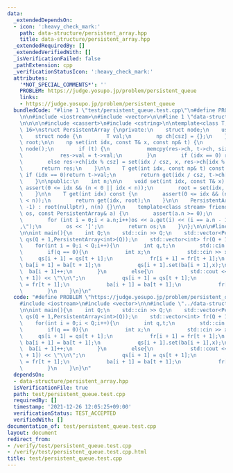 ```yaml
---
data:
  _extendedDependsOn:
  - icon: ':heavy_check_mark:'
    path: data-structure/persistent_array.hpp
    title: data-structure/persistent_array.hpp
  _extendedRequiredBy: []
  _extendedVerifiedWith: []
  _isVerificationFailed: false
  _pathExtension: cpp
  _verificationStatusIcon: ':heavy_check_mark:'
  attributes:
    '*NOT_SPECIAL_COMMENTS*': ''
    PROBLEM: https://judge.yosupo.jp/problem/persistent_queue
    links:
    - https://judge.yosupo.jp/problem/persistent_queue
  bundledCode: "#line 1 \"test/persistent_queue.test.cpp\"\n#define PROBLEM \"https://judge.yosupo.jp/problem/persistent_queue\"\
    \n\n#include <iostream>\n#include <vector>\n\n#line 1 \"data-structure/persistent_array.hpp\"\
    \n\n\n\n#include <cassert>\n#include <cstring>\n\ntemplate<class T, int csz =\
    \ 16>\nstruct PersistentArray {\nprivate:\n    struct node;\n    using np = node*;\n\
    \    struct node {\n        T val;\n        np ch[csz] = {};\n    };\n\n    np\
    \ root;\n\n    np set(int idx, const T& x, const np& t) {\n        np res = new\
    \ node();\n        if (t) {\n            memcpy(res->ch, t->ch, sizeof(t->ch));\n\
    \            res->val = t->val;\n        }\n        if (idx == 0) res->val = x;\n\
    \        else res->ch[idx % csz] = set(idx / csz, x, res->ch[idx % csz]);\n  \
    \      return res;\n    }\n\n    T get(int idx, const np& t) const {\n       \
    \ if (idx == 0)return t->val;\n        return get(idx / csz, t->ch[idx % csz]);\n\
    \    }\n\npublic:\n    int n;\n\n    void set(int idx, const T& x) {\n       \
    \ assert(0 <= idx && (n < 0 || idx < n));\n        root = set(idx, x, root);\n\
    \    }\n\n    T get(int idx) const {\n        assert(0 <= idx && (n < 0 || idx\
    \ < n));\n        return get(idx, root);\n    }\n\n    PersistentArray(int n =\
    \ -1) : root(nullptr), n(n) {}\n\n    template<class stream> friend stream& operator<<(stream&\
    \ os, const PersistentArray& a) {\n        assert(a.n >= 0);\n        os << '[';\n\
    \        for (int i = 0;i < a.n;i++)os << a.get(i) << (i == a.n - 1 ? \"\" : \"\
    ,\");\n        os << ']';\n        return os;\n    }\n};\n\n\n#line 7 \"test/persistent_queue.test.cpp\"\
    \n\nint main(){\n    int Q;\n    std::cin >> Q;\n    std::vector<PersistentArray<int>>\
    \ qs(Q + 1,PersistentArray<int>(Q));\n    std::vector<int> fr(Q + 1),ba(Q + 1);\n\
    \    for(int i = 0;i < Q;i++){\n        int q,t;\n        std::cin >> q >> t;\n\
    \        if(q == 0){\n            int x;\n            std::cin >> x;\n       \
    \     qs[i + 1] = qs[t + 1];\n            fr[i + 1] = fr[t + 1];\n           \
    \ ba[i + 1] = ba[t + 1];\n            qs[i + 1].set(ba[i + 1],x);\n          \
    \  ba[i + 1]++;\n        }\n        else{\n            std::cout << qs[t + 1].get(fr[t\
    \ + 1]) << \"\\n\";\n            qs[i + 1] = qs[t + 1];\n            fr[i + 1]\
    \ = fr[t + 1];\n            ba[i + 1] = ba[t + 1];\n            fr[i + 1]++;\n\
    \        }\n    }\n}\n"
  code: "#define PROBLEM \"https://judge.yosupo.jp/problem/persistent_queue\"\n\n\
    #include <iostream>\n#include <vector>\n\n#include \"../data-structure/persistent_array.hpp\"\
    \n\nint main(){\n    int Q;\n    std::cin >> Q;\n    std::vector<PersistentArray<int>>\
    \ qs(Q + 1,PersistentArray<int>(Q));\n    std::vector<int> fr(Q + 1),ba(Q + 1);\n\
    \    for(int i = 0;i < Q;i++){\n        int q,t;\n        std::cin >> q >> t;\n\
    \        if(q == 0){\n            int x;\n            std::cin >> x;\n       \
    \     qs[i + 1] = qs[t + 1];\n            fr[i + 1] = fr[t + 1];\n           \
    \ ba[i + 1] = ba[t + 1];\n            qs[i + 1].set(ba[i + 1],x);\n          \
    \  ba[i + 1]++;\n        }\n        else{\n            std::cout << qs[t + 1].get(fr[t\
    \ + 1]) << \"\\n\";\n            qs[i + 1] = qs[t + 1];\n            fr[i + 1]\
    \ = fr[t + 1];\n            ba[i + 1] = ba[t + 1];\n            fr[i + 1]++;\n\
    \        }\n    }\n}\n"
  dependsOn:
  - data-structure/persistent_array.hpp
  isVerificationFile: true
  path: test/persistent_queue.test.cpp
  requiredBy: []
  timestamp: '2021-12-26 12:05:25+09:00'
  verificationStatus: TEST_ACCEPTED
  verifiedWith: []
documentation_of: test/persistent_queue.test.cpp
layout: document
redirect_from:
- /verify/test/persistent_queue.test.cpp
- /verify/test/persistent_queue.test.cpp.html
title: test/persistent_queue.test.cpp
---
```


